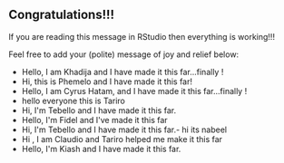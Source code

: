 ## Congratulations!!!

If you are reading this message in RStudio then everything is working!!!

Feel free to add your (polite) message of joy and relief below:

- Hello, I am Khadija and I have made it this far...finally ! 
- Hi, this is Phemelo and I have made it this far!
- Hello, I am Cyrus Hatam, and I have made it this far...finally ! 
- hello everyone this is Tariro
- Hi, I'm Tebello and I have made it this far.
- Hello, I'm Fidel and I've made it this far
- Hi, I'm Tebello and I have made it this far.- hi its nabeel
- Hi , I am Claudio and Tariro helped me make it this far
- Hello, I'm Kiash and I have made it this far.
